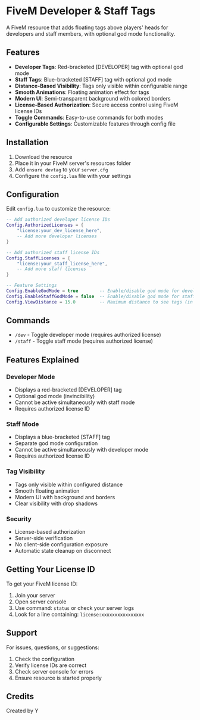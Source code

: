# FiveM Developer & Staff Tags

A FiveM resource that adds floating tags above players' heads for developers and staff members, with optional god mode functionality.

## Features

- **Developer Tags**: Red-bracketed [DEVELOPER] tag with optional god mode
- **Staff Tags**: Blue-bracketed [STAFF] tag with optional god mode
- **Distance-Based Visibility**: Tags only visible within configurable range
- **Smooth Animations**: Floating animation effect for tags
- **Modern UI**: Semi-transparent background with colored borders
- **License-Based Authorization**: Secure access control using FiveM license IDs
- **Toggle Commands**: Easy-to-use commands for both modes
- **Configurable Settings**: Customizable features through config file

## Installation

1. Download the resource
2. Place it in your FiveM server's resources folder
3. Add `ensure devtag` to your `server.cfg`
4. Configure the `config.lua` file with your settings

## Configuration

Edit `config.lua` to customize the resource:

```lua
-- Add authorized developer license IDs
Config.AuthorizedLicenses = {
    "license:your_dev_license_here",
    -- Add more developer licenses
}

-- Add authorized staff license IDs
Config.StaffLicenses = {
    "license:your_staff_license_here",
    -- Add more staff licenses
}

-- Feature Settings
Config.EnableGodMode = true        -- Enable/disable god mode for developers
Config.EnableStaffGodMode = false  -- Enable/disable god mode for staff
Config.ViewDistance = 15.0         -- Maximum distance to see tags (in meters)
```

## Commands

- `/dev` - Toggle developer mode (requires authorized license)
- `/staff` - Toggle staff mode (requires authorized license)

## Features Explained

### Developer Mode
- Displays a red-bracketed [DEVELOPER] tag
- Optional god mode (invincibility)
- Cannot be active simultaneously with staff mode
- Requires authorized license ID

### Staff Mode
- Displays a blue-bracketed [STAFF] tag
- Separate god mode configuration
- Cannot be active simultaneously with developer mode
- Requires authorized license ID

### Tag Visibility
- Tags only visible within configured distance
- Smooth floating animation
- Modern UI with background and borders
- Clear visibility with drop shadows

### Security
- License-based authorization
- Server-side verification
- No client-side configuration exposure
- Automatic state cleanup on disconnect

## Getting Your License ID

To get your FiveM license ID:
1. Join your server
2. Open server console
3. Use command: `status` or check your server logs
4. Look for a line containing: `license:xxxxxxxxxxxxxxxx`

## Support

For issues, questions, or suggestions:
1. Check the configuration
2. Verify license IDs are correct
3. Check server console for errors
4. Ensure resource is started properly

## Credits

Created by Y
